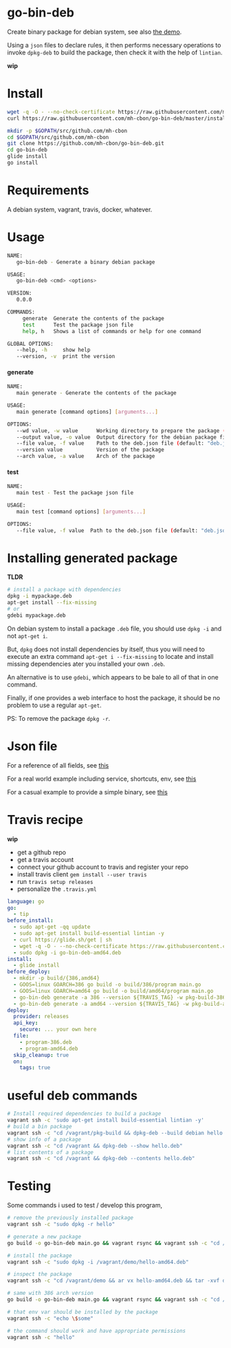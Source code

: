 # go-bin-deb

Create binary package for debian system, see also [the demo](demo/).

Using a `json` files to declare rules, it then performs necessary operations to invoke `dpkg-deb` to build the package, then check it with the help of `lintian`.

__wip__

# Install

```sh
wget -q -O - --no-check-certificate https://raw.githubusercontent.com/mh-cbon/go-bin-deb/master/install.sh | sh
curl https://raw.githubusercontent.com/mh-cbon/go-bin-deb/master/install.sh | sh
```

```sh
mkdir -p $GOPATH/src/github.com/mh-cbon
cd $GOPATH/src/github.com/mh-cbon
git clone https://github.com/mh-cbon/go-bin-deb.git
cd go-bin-deb
glide install
go install
```

# Requirements

A debian system, vagrant, travis, docker, whatever.

# Usage

```sh
NAME:
   go-bin-deb - Generate a binary debian package

USAGE:
   go-bin-deb <cmd> <options>

VERSION:
   0.0.0

COMMANDS:
     generate  Generate the contents of the package
     test      Test the package json file
     help, h   Shows a list of commands or help for one command

GLOBAL OPTIONS:
   --help, -h     show help
   --version, -v  print the version
```

#### generate

```sh
NAME:
   main generate - Generate the contents of the package

USAGE:
   main generate [command options] [arguments...]

OPTIONS:
   --wd value, -w value      Working directory to prepare the package (default: "pkg-build")
   --output value, -o value  Output directory for the debian package files
   --file value, -f value    Path to the deb.json file (default: "deb.json")
   --version value           Version of the package
   --arch value, -a value    Arch of the package
```

#### test

```sh
NAME:
   main test - Test the package json file

USAGE:
   main test [command options] [arguments...]

OPTIONS:
   --file value, -f value  Path to the deb.json file (default: "deb.json")
```

# Installing generated package

__TLDR__

```sh
# install a package with dependencies
dpkg -i mypackage.deb
apt-get install --fix-missing
# or
gdebi mypackage.deb
```

On debian system to install a package `.deb` file, you should use `dpkg -i` and not `apt-get i`.

But, `dpkg` does not install dependencies by itself, thus you will need to execute an extra command
`apt-get i --fix-missing` to locate and install missing dependencies ater you installed your own `.deb`.

An alternative is to use `gdebi`, which appears to be bale to all of that in one command.

Finally, if one provides a web interface to host the package, it should be no problem to use a regular `apt-get`.

PS: To remove the package `dpkg -r`.

# Json file

For a reference of all fields, see [this](deb-example.json)

For a real world example including service, shortcuts, env, see [this](demo/deb.json)

For a casual example to provide a simple binary, see [this](deb.json)

# Travis recipe

__wip__

- get a github repo
- get a travis account
- connect your github account to travis and register your repo
- install travis client `gem install --user travis`
- run `travis setup releases`
- personalize the `.travis.yml`

```yml
language: go
go:
  - tip
before_install:
  - sudo apt-get -qq update
  - sudo apt-get install build-essential lintian -y
  - curl https://glide.sh/get | sh
  - wget -q -O - --no-check-certificate https://raw.githubusercontent.com/mh-cbon/go-bin-deb/master/install.sh | sh
  - sudo dpkg -i go-bin-deb-amd64.deb
install:
  - glide install
before_deploy:
  - mkdir -p build/{386,amd64}
  - GOOS=linux GOARCH=386 go build -o build/386/program main.go
  - GOOS=linux GOARCH=amd64 go build -o build/amd64/program main.go
  - go-bin-deb generate -a 386 --version ${TRAVIS_TAG} -w pkg-build-386/ -o ${TRAVIS_BUILD_DIR}/program-386.deb
  - go-bin-deb generate -a amd64 --version ${TRAVIS_TAG} -w pkg-build-amd64/ -o ${TRAVIS_BUILD_DIR}/program-amd64.deb
deploy:
  provider: releases
  api_key:
    secure: ... your own here
  file:
    - program-386.deb
    - program-amd64.deb
  skip_cleanup: true
  on:
    tags: true
```

# useful deb commands

```sh
# Install required dependencies to build a package
vagrant ssh -c 'sudo apt-get install build-essential lintian -y'
# build a bin package
vagrant ssh -c "cd /vagrant/pkg-build && dpkg-deb --build debian hello.deb"
# show info of a package
vagrant ssh -c "cd /vagrant && dpkg-deb --show hello.deb"
# list contents of a package
vagrant ssh -c "cd /vagrant && dpkg-deb --contents hello.deb"
```

# Testing

Some commands i used to test / develop this program,

```sh
# remove the previously installed package
vagrant ssh -c "sudo dpkg -r hello"

# generate a new package
go build -o go-bin-deb main.go && vagrant rsync && vagrant ssh -c "cd /vagrant/demo && rm -fr /tmp/test && VERBOSE=* ../go-bin-deb generate -a amd64 --version 0.0.1 -w /tmp/test -o hello-amd64.deb"

# install the package
vagrant ssh -c "sudo dpkg -i /vagrant/demo/hello-amd64.deb"

# inspect the package
vagrant ssh -c "cd /vagrant/demo && ar vx hello-amd64.deb && tar -xvf data.tar.xz && tar -xzvf control.tar.gz && ls -alh"

# same with 386 arch version
go build -o go-bin-deb main.go && vagrant rsync && vagrant ssh -c "cd /vagrant/demo && rm -fr /tmp/test && VERBOSE=* ../go-bin-deb generate -a 386 --version 0.0.1 -w /tmp/test -o hello-386.deb"

# that env var should be installed by the package
vagrant ssh -c "echo \$some"

# the command should work and have appropriate permissions
vagrant ssh -c "hello"
```

